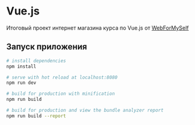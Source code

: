 # Vue.js 

Итоговый проект интернет магазина курса по Vue.js от [WebForMySelf](https://webformyself.com/vuejs/)

## Запуск приложения

``` bash
# install dependencies
npm install

# serve with hot reload at localhost:8080
npm run dev

# build for production with minification
npm run build

# build for production and view the bundle analyzer report
npm run build --report
```

